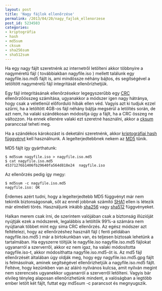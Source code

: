 ```yaml
---
layout: post
title: 'Nagy fájlok ellenőrzése'
permalink: /2013/04/20/nagy_fajlok_ellenorzese
post_id: 5234503
categories: 
- kriptográfia
- hash
- md5sum
- cksum
- sha256sum
- sha512sum
---
```


Ha egy nagy fájlt szeretnénk az internetről letölteni akkor többnyire a nagyméretű fájl ( továbbiakban nagyfile.iso ) mellett találunk egy nagyfile.iso.md5 fájlt is, ami mindössze néhány bájtos, és segítségével a letöltött nagyméretű fájl integritását ellenőrízhetjük.

Egy fájl integritásának ellenőrzésekor legegyszerűbb egy 
[CRC](http://en.wikipedia.org/wiki/Cyclic_redundancy_check) ellenőrzőösszeg számítása, ugyanakkor a módszer igen nagy hátránya, hogy csak a véletlenül előforduló hibák ellen véd. Vagyis azt ki tudjuk ezzel szűrni, ha a letöltött 4GB-os fájl néhány bájtja megsérül a letöltés során, de azt nem, ha valaki szándékosan módosítja úgy a fájlt, ha a CRC összeg ne változzon. Ha ennek ellenére valaki ezt szeretné használni, akkor a 
[cksum](http://en.wikipedia.org/wiki/Cksum) paranccsal teheti meg.

Ha a szándékos károkozást is deketálni szeretnénk, akkor 
[kriptográfiai hash függvényt](http://hu.wikipedia.org/wiki/Kriptogr%C3%A1fiai_hash_f%C3%BCggv%C3%A9ny) kell használnunk. A legelterjedtebbnek nekem az 
[MD5](http://en.wikipedia.org/wiki/MD5) tűnik.

MD5 fájlt így gyárthatunk:

```
$ md5sum nagyfile.iso > nagyfile.iso.md5
$ cat nagyfile.iso.md5 
45371276b1406fb29640fa564d818e24  nagyfile.iso
```

Az ellenőrzés pedig így megy:

```
$ md5sum -c nagyfile.iso.md5
nagyfile.iso: OK
```

Érdemes azért tudni, hogy a legelterjedtebb MD5 függvényt már nem tekintik biztonságosnak, sőt az ennél jobbnak számító 
[SHA1](http://en.wikipedia.org/wiki/SHA-1) ellen is létezik már elméleti törés. Használjunk inkább 
[sha256](http://linux.die.net/man/1/sha256sum) vagy 
[sha512](http://linux.die.net/man/1/sha512sum) függvényeket.

Halkan merem csak írni, de szerintem valójában csak a biztonság illúzióját nyújtják ezek a módszerek, legalábbis a letöltők 99%-a számára nem nyújtanak többet mint egy sima CRC ellenőrzés. Az egész módszer azt feltételezi, hogy az ellenőrzéshez használt fájl ( fenti példában nagyfile.iso.md5 ) már a birtokunkban van, és teljesen biztosak lehetünk a tartalmában. Ha egyszerre töltjük le nagyfile.iso nagyfile.iso.md5 fájlokat ugyanarról a szerverről, akkor ez nem igaz, ha valaki módosította nagyfile.iso-t, akkor módosíthatta nagyfile.iso.md5-öt is. Az md5 fájl ellenőrzését általában úgy oldják meg, hogy egy nagyfile.iso.md5.gpg fájlt is felmásolnak, aminek segítségével ellenőrizhetjük a nagyfile.iso.md5 fájlt. Feltéve, hogy kezünkben van az aláíró nyilvános kulcsa, amit nyilván megint nem szerencsés ugyanekkor ugyanarról a szerverről letölteni. Vagyis bár elvileg tényleg alaposan ellenőrizhetünk mindent, a valóságban a legtöbb ember letölt két fájlt, futtat egy md5sum -c parancsot és megnyugszik.